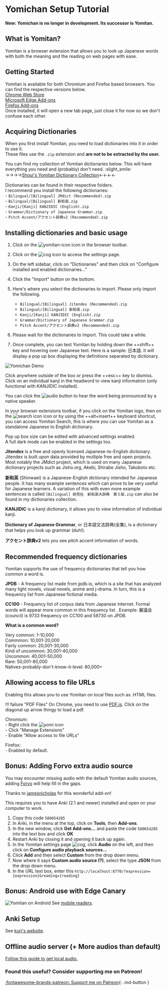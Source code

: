 # Yomichan Setup Tutorial

**New: Yomichan is no longer in development. Its successor is Yomitan.**

## What is Yomitan?
Yomitan is a browser extension that allows you to look up Japanese words with both the meaning and the reading on web pages with ease.  

## Getting Started 
Yomitan is available for both Chromium and Firefox based browsers. You can find the respective versions below.  
[Chrome Web Store](https://chromewebstore.google.com/detail/yomitan/likgccmbimhjbgkjambclfkhldnlhbnn)  
[Microsoft Edge Add-ons](https://microsoftedge.microsoft.com/addons/detail/yomitan-popup-dictionary/idelnfbbmikgfiejhgmddlbkfgiifnnn)  
[Firefox Add-ons](https://addons.mozilla.org/en-GB/firefox/addon/yomitan/)  
Once installed, it will open a new tab page, just close it for now so we don't confuse each other.  

## Acquiring Dictionaries
When you first install Yomitan, you need to load dictionaries into it in order to use it.  
These files use the `.zip` extension and **are not to be extracted by the user.**

You can find my collection of Yomitan dictionaries below. This will have everything you need and (probably) don't need. :slight_smile:  
→→→→[Shoui's Yomitan Dictionary Collection](https://learnjapanese.link/dictionaries)←←←←　　    

Dictionaries can be found in their respective folders.  
I recommend you install the following dictionaries:  
	- `Bilingual/[Bilingual] JMdict (Recommended).zip`  
	- `Bilingual/[Bilingual] 新和英.zip`  
	- `Kanji/[Kanji] KANJIDIC (English).zip`  
	- `Grammar/Dictionary of Japanese Grammar.zip`  
	- `Pitch Accent/アクセント辞典v2 (Recommended).zip`

## Installing dictionaries and basic usage
  
1. Click on the ![yomitan-icon](img/yomitan-icon.png) icon in the browser toolbar.  
2. Click on the ![cog](img/yomitan-cog.png) icon to access the settings page.  
3. On the left sidebar, click on "Dictionaries" and then click on "Configure installed and enabled dictionaries…"  
4. Click the "Import" button on the bottom.  
5. Here's where you select the dictionaries to import. Please only import the following. 
	- `Bilingual/[Bilingual] Jitendex (Recommended).zip`  
	- `Bilingual/[Bilingual] 新和英.zip`  
	- `Kanji/[Kanji] KANJIDIC (English).zip`  
	- `Grammar/Dictionary of Japanese Grammar.zip` 
	- `Pitch Accent/アクセント辞典v2 (Recommended).zip`

6. Please wait for the dictionaries to import. This could take a while.
7. Once complete, you can test Yomitan by holding down the ++shift++ key and hovering over Japanese text. Here is a sample: 日本語. It will display a pop up box displaying the definitions separated by dictionary.  

![Yomichan Demo](img/yomidemo1.png) 

Click anywhere outside of the box or press the ++esc++ key to dismiss.
Click on an individual kanji in the headword to view kanji information (only functional with KANJIDIC installed).

You can click the ![audio](img/yomichan-audio.png) button to hear the word being pronounced by a native speaker.

In your browser extensions toolbar, if you click on the Yomitan logo, then on the ![search icon](img/yomitan-search.png) icon or by using the ++alt+insert++ keyboard shortcut, you can access Yomitan Search, this is where you can use Yomitan as a standalone Japanese to English dictionary. 

Pop up box size can be edited with advanced settings enabled.  
A full dark mode can be enabled in the settings too.  

**Jitendex** is a free and openly licensed Japanese-to-English dictionary. Jitendex is built upon data provided by multiple free and open projects. Most notably the JMdict project, which is used on many Japanese dictionary projects such as Jisho.org, Akebi, Shirabe Jisho, Takoboto etc. 

**新和英** (Shinwaei) is a Japanese-English dictionary intended for Japanese people. It has many example sentences which can prove to be very useful for Japanese learners. A variation of this with even more example sentences is called `[Bilingual] 研究社　新和英大辞典　第５版.zip` can also be found in my dictionaries collection.  

**KANJIDIC** is a kanji dictionary, it allows you to view information of individual kanji.  

**Dictionary of Japanese Grammar**, or 日本語文法辞典(全集), is a dictionary that helps you look up grammar (duh!).  

**アクセント辞典v2** lets you see pitch accent information of words. 

## Recommended frequency dictionaries  

Yomitan supports the use of frequency dictionaries that tell you how common a word is.  

**JPDB** - A frequency list made from jpdb.io, which is a site that has analyzed many light novels, visual novels, anime and j-drama. In turn, this is a frequency list from Japanese fictional media.  

**CC100** - Frequency list of corpus data from Japanese internet. Formal words will appear more common in this frequency list . Example: 審議会 (council) is 9733 frequency on CC100 and 58730 on JPDB.  

**What is a common word?**  

Very common: 1-10,000  
Commmon: 10,001-20,000    
Fairly common: 20,001-30,000   
Kind of uncommon: 30,001-40,000  
Uncommon: 40,001-50,000  
Rare: 50,001-80,000  
Natives-probably-don't-know-it-level: 80,000+  

## Allowing access to file URLs

Enabling this allows you to use Yomitan on local files such as .HTML files.  

!!! failure "PDF Files"
    On Chrome, you need to use [PDF.js](https://mozilla.github.io/pdf.js/web/viewer.html). Click on the diagonal up arrow thingy to load a pdf.  

Chromium:  
	- Right click the ![yomi icon](img/yomichan-icon.png)  
	- Click "Manage Extensions"  
	- Enable "Allow access to file URLs"  

Firefox:  
	- Enabled by default.  

## Bonus: Adding Forvo extra audio source  

You may encounter missing audio with the default Yomitan audio sources, adding [Forvo](https://ja.forvo.com/) will help fill in the gaps.  

Thanks to [jamesnicholas](https://github.com/jamesnicolas/yomichan-forvo-server) for this wonderful add-on!

This requires you to have Anki (2.1 and newer) installed and open on your computer to work.  

1. Copy this code `580654285`
2. In Anki, in the menu at the top, click on **Tools**, then **Add-ons**.
3. In the new window, click **Get Add-ons...** and paste the code `580654285` into the text box and click **OK**
4. Restart Anki by closing it and opening it back up again.
5. In the Yomitan settings page ![cog](img/yomitan-cog.png), click **Audio** on the left, and then click on **Configure audio playback sources...**
6. Click **Add** and then select **Custom** from the drop down menu. 
7. Now where it says **Custom audio source (?)**, select the type **JSON** from the drop down menu.
8. In the URL text box, enter this `http://localhost:8770/?expression={expression}&reading={reading}`

## Bonus: Android use with Edge Canary

![Yomitan on Android](img/yomichan_android_updated.jpg)
See [mobile readers](/mobile-reading).  

## Anki Setup

See [kuri's website](https://donkuri.github.io/learn-japanese/setup/#anki-setup).

## Offline audio server (+ More audios than default)  

[Follow this guide to get local audio.](https://github.com/themoeway/local-audio-yomichan)  

<h3>Found this useful? Consider supporting me on Patreon!</h3>   

[:fontawesome-brands-patreon: Support me on Patreon](https://www.patreon.com/shoui){: .md-button }

